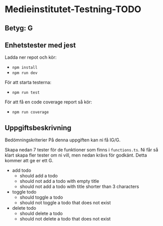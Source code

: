 # Medieinstitutet-Testning-TODO

## Betyg: G 


## Enhetstester med jest

Ladda ner repot och kör:

- `npm install`
- `npm run dev`

För att starta testerna:

- `npm run test`

För att få en code coverage report så kör:

- `npm run coverage`

## Uppgiftsbeskrivning
Bedömningskriterier
På denna uppgiften kan ni få IG/G.

Skapa nedan 7 tester för de funktioner som finns i `functions.ts`. Ni får så klart skapa fler tester om ni vill, men nedan krävs för godkänt. Detta kommer att ge er ett G.

- add todo
  - should add a todo
  - should not add a todo with empty title
  - should not add a todo with title shorter than 3 characters
- toggle todo
  - should toggle a todo
  - should not toggle a todo that does not exist
- delete todo
  - should delete a todo
  - should not delete a todo that does not exist
 
  
